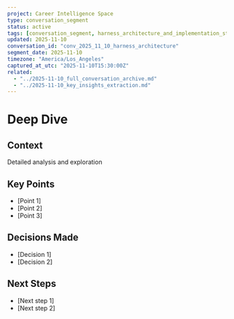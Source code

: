 ```yaml
---
project: Career Intelligence Space
type: conversation_segment
status: active
tags: [conversation_segment, harness_architecture_and_implementation_strategy, 02]
updated: 2025-11-10
conversation_id: "conv_2025_11_10_harness_architecture"
segment_date: 2025-11-10
timezone: "America/Los_Angeles"
captured_at_utc: "2025-11-10T15:30:00Z"
related:
  - "../2025-11-10_full_conversation_archive.md"
  - "../2025-11-10_key_insights_extraction.md"
---
```


# Deep Dive

## Context
Detailed analysis and exploration

## Key Points
- [Point 1]
- [Point 2]
- [Point 3]

## Decisions Made
- [Decision 1]
- [Decision 2]

## Next Steps
- [Next step 1]
- [Next step 2]
